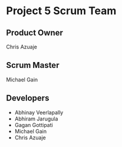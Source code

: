 # Project 5 Scrum Team
## Product Owner
Chris Azuaje
## Scrum Master
Michael Gain
## Developers
- Abhinay Veerlapally
- Abhiram Jarugula 
- Gagan Gottipati
- Michael Gain
- Chris Azuaje
